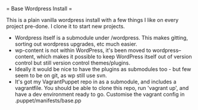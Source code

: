 = Base Wordpress Install =

This is a plain vanilla wordpress install with a few things I like on every project pre-done. I clone it to start new projects.

 - Wordpress itself is a submodule under /wordpress. This makes gitting, sorting out wordpress upgrades, etc much easier.
 - wp-content is not within WordPress, it's been moved to wordpress–content, which makes it possible to keep WordPress itself out of version control but still version control themes/plugins.
 - Ideally it would be nice to have the plugins as submodules too - but few seem to be on git, as wp still use svn.
 - It's got my VagrantPuppet repo in as a submodule, and includes a vagrantfile. You should be able to clone this repo, run 'vagrant up', and have a dev environment ready to go. Customise the vagrant config in .puppet/manifests/base.pp